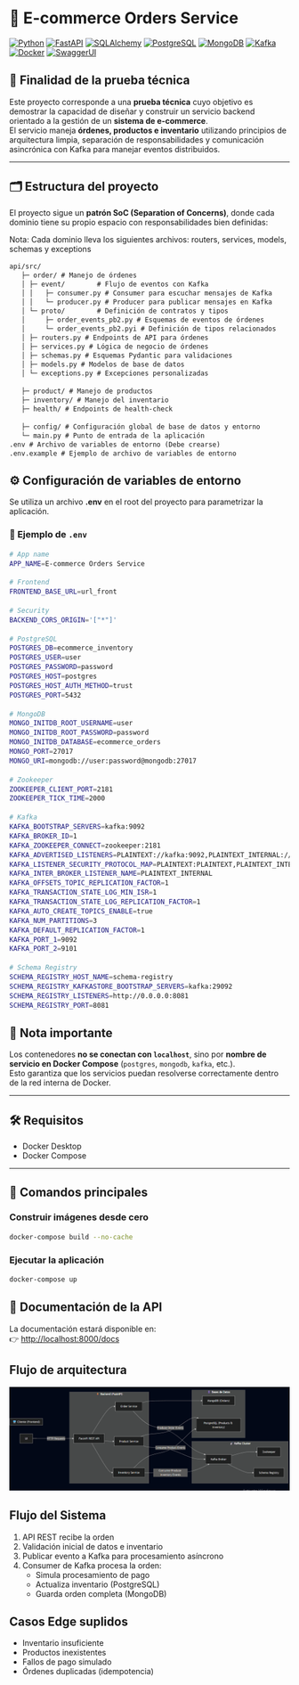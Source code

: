# 🛒 E-commerce Orders Service

[![Python](https://img.shields.io/badge/Python-3.11-blue?logo=python)](https://www.python.org/)
[![FastAPI](https://img.shields.io/badge/FastAPI-1.0-teal?logo=fastapi)](https://fastapi.tiangolo.com/)
[![SQLAlchemy](https://img.shields.io/badge/SQLAlchemy-2.x-red?logo=python)](https://www.sqlalchemy.org/)
[![PostgreSQL](https://img.shields.io/badge/PostgreSQL-17-blue?logo=postgresql)](https://www.postgresql.org/)
[![MongoDB](https://img.shields.io/badge/MongoDB-6.x-green?logo=mongodb)](https://www.mongodb.com/)
[![Kafka](https://img.shields.io/badge/Apache-Kafka-black?logo=apache-kafka)](https://kafka.apache.org/)
[![Docker](https://img.shields.io/badge/Docker-Compose-blue?logo=docker)](https://www.docker.com/)
[![SwaggerUI](https://img.shields.io/badge/Swagger-UI-orange?logo=swagger)](https://swagger.io/tools/swagger-ui/)


## 📌 Finalidad de la prueba técnica
Este proyecto corresponde a una **prueba técnica** cuyo objetivo es demostrar la capacidad de diseñar y construir un servicio backend orientado a la gestión de un **sistema de e-commerce**.  
El servicio maneja **órdenes, productos e inventario** utilizando principios de arquitectura limpia, separación de responsabilidades y comunicación asincrónica con Kafka para manejar eventos distribuidos.  


---

## 🗂️ Estructura del proyecto
El proyecto sigue un **patrón SoC (Separation of Concerns)**, donde cada dominio tiene su propio espacio con responsabilidades bien definidas:

Nota: Cada dominio lleva los siguientes archivos: routers, services, models, schemas y exceptions

```plaintext
api/src/
   ├─ order/ # Manejo de órdenes
   │ ├─ event/        # Flujo de eventos con Kafka
   │ │   ├─ consumer.py # Consumer para escuchar mensajes de Kafka
   │ │   └─ producer.py # Producer para publicar mensajes en Kafka
   │ └─ proto/        # Definición de contratos y tipos
   │     ├─ order_events_pb2.py # Esquemas de eventos de órdenes
   │     └─ order_events_pb2.pyi # Definición de tipos relacionados
   │ ├─ routers.py # Endpoints de API para órdenes
   │ ├─ services.py # Lógica de negocio de órdenes
   │ ├─ schemas.py # Esquemas Pydantic para validaciones
   │ ├─ models.py # Modelos de base de datos
   │ └─ exceptions.py # Excepciones personalizadas

   ├─ product/ # Manejo de productos
   ├─ inventory/ # Manejo del inventario
   ├─ health/ # Endpoints de health-check

   ├─ config/ # Configuración global de base de datos y entorno
   └─ main.py # Punto de entrada de la aplicación
.env # Archivo de variables de entorno (Debe crearse)
.env.example # Ejemplo de archivo de variables de entorno
```

## ⚙️ Configuración de variables de entorno

Se utiliza un archivo **.env** en el root del proyecto para parametrizar la aplicación.

### 📄 Ejemplo de `.env`
```bash
# App name
APP_NAME=E-commerce Orders Service

# Frontend
FRONTEND_BASE_URL=url_front

# Security
BACKEND_CORS_ORIGIN='["*"]'

# PostgreSQL
POSTGRES_DB=ecommerce_inventory
POSTGRES_USER=user
POSTGRES_PASSWORD=password
POSTGRES_HOST=postgres
POSTGRES_HOST_AUTH_METHOD=trust
POSTGRES_PORT=5432

# MongoDB
MONGO_INITDB_ROOT_USERNAME=user
MONGO_INITDB_ROOT_PASSWORD=password
MONGO_INITDB_DATABASE=ecommerce_orders
MONGO_PORT=27017
MONGO_URI=mongodb://user:password@mongodb:27017

# Zookeeper
ZOOKEEPER_CLIENT_PORT=2181
ZOOKEEPER_TICK_TIME=2000

# Kafka
KAFKA_BOOTSTRAP_SERVERS=kafka:9092
KAFKA_BROKER_ID=1
KAFKA_ZOOKEEPER_CONNECT=zookeeper:2181
KAFKA_ADVERTISED_LISTENERS=PLAINTEXT://kafka:9092,PLAINTEXT_INTERNAL://kafka:29092
KAFKA_LISTENER_SECURITY_PROTOCOL_MAP=PLAINTEXT:PLAINTEXT,PLAINTEXT_INTERNAL:PLAINTEXT
KAFKA_INTER_BROKER_LISTENER_NAME=PLAINTEXT_INTERNAL
KAFKA_OFFSETS_TOPIC_REPLICATION_FACTOR=1
KAFKA_TRANSACTION_STATE_LOG_MIN_ISR=1
KAFKA_TRANSACTION_STATE_LOG_REPLICATION_FACTOR=1
KAFKA_AUTO_CREATE_TOPICS_ENABLE=true
KAFKA_NUM_PARTITIONS=3
KAFKA_DEFAULT_REPLICATION_FACTOR=1
KAFKA_PORT_1=9092
KAFKA_PORT_2=9101

# Schema Registry
SCHEMA_REGISTRY_HOST_NAME=schema-registry
SCHEMA_REGISTRY_KAFKASTORE_BOOTSTRAP_SERVERS=kafka:29092
SCHEMA_REGISTRY_LISTENERS=http://0.0.0.0:8081
SCHEMA_REGISTRY_PORT=8081
```

## 📌 Nota importante
Los contenedores **no se conectan con `localhost`**, sino por **nombre de servicio en Docker Compose** (`postgres`, `mongodb`, `kafka`, etc.).  
Esto garantiza que los servicios puedan resolverse correctamente dentro de la red interna de Docker.

---

## 🛠️ Requisitos
- Docker Desktop  
- Docker Compose  

---

## 🔧 Comandos principales

### Construir imágenes desde cero
```bash
docker-compose build --no-cache
```

### Ejecutar la aplicación
```bash
docker-compose up 
```

## 📖 Documentación de la API

La documentación estará disponible en:  
👉 [http://localhost:8000/docs](http://localhost:8000/docs)

## Flujo de arquitectura
![Diagrama de arquitectura](resources/flow_architecture_ecommerce.png)


## Flujo del Sistema
1. API REST recibe la orden
2. Validación inicial de datos e inventario
3. Publicar evento a Kafka para procesamiento asíncrono
4. Consumer de Kafka procesa la orden:
   - Simula procesamiento de pago
   - Actualiza inventario (PostgreSQL)
   - Guarda orden completa (MongoDB)



## Casos Edge suplidos
- Inventario insuficiente
- Productos inexistentes
- Fallos de pago simulado
- Órdenes duplicadas (idempotencia)



